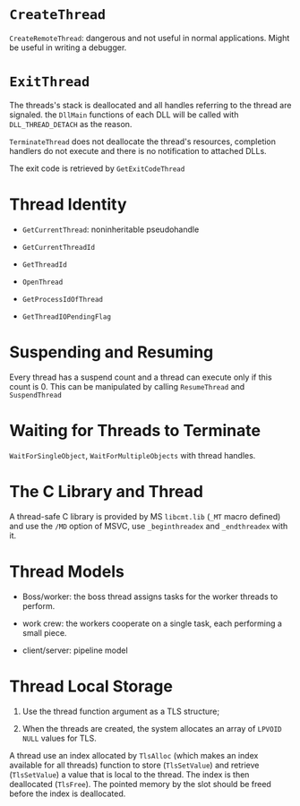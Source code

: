 # `CreateThread`

`CreateRemoteThread`: dangerous and not useful in normal applications. Might be useful in writing a debugger.

# `ExitThread`

The threads's stack is deallocated and all handles referring to the thread are signaled. the `DllMain` functions of each DLL will be called with `DLL_THREAD_DETACH` as the reason.

`TerminateThread` does not deallocate the thread's resources, completion handlers do not execute and there is no notification to attached DLLs.

The exit code is retrieved by `GetExitCodeThread`

# Thread Identity

- `GetCurrentThread`: noninheritable pseudohandle

- `GetCurrentThreadId`

- `GetThreadId`

- `OpenThread`

- `GetProcessIdOfThread`

- `GetThreadIOPendingFlag`

# Suspending and Resuming

Every thread has a suspend count and a thread can execute only if this count is 0. This can be manipulated by calling `ResumeThread` and `SuspendThread`

# Waiting for Threads to Terminate

`WaitForSingleObject`, `WaitForMultipleObjects` with thread handles.

# The C Library and Thread

A thread-safe C library is provided by MS `libcmt.lib` (`_MT` macro defined) and use the `/MD` option of MSVC, use `_beginthreadex` and `_endthreadex` with it.

# Thread Models

- Boss/worker: the boss thread assigns tasks for the worker threads to perform.

- work crew: the workers cooperate on a single task, each performing a small piece.

- client/server: pipeline model

# Thread Local Storage

1. Use the thread function argument as a TLS structure;

2. When the threads are created, the system allocates an array of `LPVOID` `NULL` values for TLS.

A thread use an index allocated by `TlsAlloc` (which makes an index available for all threads) function to store (`TlsSetValue`) and retrieve (`TlsSetValue`) a value that is local to the thread. The index is then deallocated (`TlsFree`). The pointed memory by the slot should be freed before the index is deallocated.
